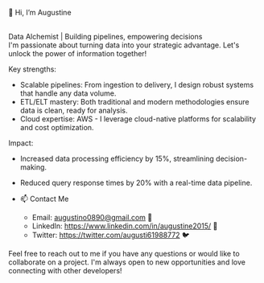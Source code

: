 👋 Hi, I’m Augustine

</br> Data Alchemist | Building pipelines, empowering decisions
</br> I'm passionate about turning data into your strategic advantage. Let's unlock the power of information together!

Key strengths:
- Scalable pipelines: From ingestion to delivery, I design robust systems that handle any data volume.
- ETL/ELT mastery: Both traditional and modern methodologies ensure data is clean, ready for analysis.
- Cloud expertise: AWS - I leverage cloud-native platforms for scalability and cost optimization.

Impact:
- Increased data processing efficiency by 15%, streamlining decision-making.
- Reduced query response times by 20% with a real-time data pipeline.

- 📫 Contact Me
  - Email: <a href="mailto:augustino0890@gmail.com">augustino0890@gmail.com</a> 📧
  - LinkedIn: <a href="https://www.linkedin.com/in/augustine2015/">https://www.linkedin.com/in/augustine2015/</a> 🔗
  - Twitter: <a href="https://twitter.com/augusti61988772">https://twitter.com/augusti61988772</a> 🐦

Feel free to reach out to me if you have any questions or would like to collaborate on a project. I'm always open to new opportunities and love connecting with other developers!
<!---
augustine0890/augustine0890 is a ✨ special ✨ repository because its `README.md` (this file) appears on your GitHub profile.
You can click the Preview link to take a look at your changes.
--->
